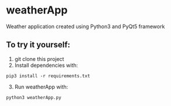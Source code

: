 # weatherApp
Weather application created using Python3 and PyQt5 framework


## To try it yourself:

1. git clone this project
2. Install dependencies with:

```
pip3 install -r requirements.txt
```
3. Run weatherApp with:
```
python3 weatherApp.py
```
